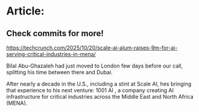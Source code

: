 # Article:

## Check commits for more!
https://techcrunch.com/2025/10/20/scale-ai-alum-raises-9m-for-ai-serving-critical-industries-in-mena/

Bilal Abu-Ghazaleh had just moved to London few days before our call, splitting his time between there and Dubai.

After nearly a decade in the U.S., including a stint at Scale AI, hes bringing that experience to his next venture: 1001 AI , a company creating AI infrastructure for critical industries across the Middle East and North Africa (MENA).